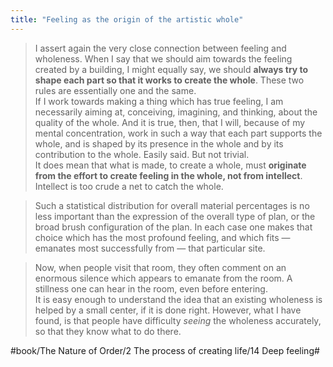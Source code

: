 ```yaml
---
title: "Feeling as the origin of the artistic whole"
---
```


> I assert again the very close connection between feeling and wholeness. When I say that we should aim towards the feeling created by a building, I might equally say, we should **always try to shape each part so that it works to create the whole**. These two rules are essentially one and the same.  
> If I work towards making a thing which has true feeling, I am necessarily aiming at, conceiving, imagining, and thinking, about the quality of the whole. And it is true, then, that I will, because of my mental concentration, work in such a way that each part supports the whole, and is shaped by its presence in the whole and by its contribution to the whole. Easily said. But not trivial.  
> It does mean that what is made, to create a whole, must **originate from the effort to create feeling in the whole, not from intellect**. Intellect is too crude a net to catch the whole.  

> Such a statistical distribution for overall material percentages is no less important than the expression of the overall type of plan, or the broad brush configuration of the plan. In each case one makes that choice which has the most profound feeling, and which fits — emanates most successfully from — that particular site.  

> Now, when people visit that room, they often comment on an enormous silence which appears to emanate from the room. A stillness one can hear in the room, even before entering.  
> It is easy enough to understand the idea that an existing wholeness is helped by a small center, if it is done right. However, what I have found, is that people have difficulty *seeing* the wholeness accurately, so that they know what to do there.  

#book/The Nature of Order/2 The process of creating life/14 Deep feeling#